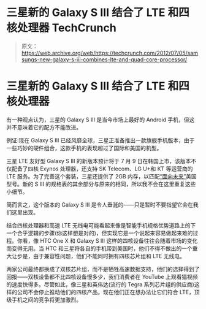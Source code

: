 # 三星新的 Galaxy S III 结合了 LTE 和四核处理器 TechCrunch

> 原文：<https://web.archive.org/web/https://techcrunch.com/2012/07/05/samsungs-new-galaxy-s-iii-combines-lte-and-quad-core-processor/>

# 三星新的 Galaxy S III 结合了 LTE 和四核处理器

有一种观点认为，三星的 Galaxy S III 是当今市场上最好的 Android 手机，但这并不意味着它的配方不能改进。

例证:现在 Galaxy S III 已经风靡全球，三星正准备推出一款旗舰手机版本，由于一些巧妙的硬件组合，这款手机的表现超过了国际和美国的机型。

三星 LTE 友好型 Galaxy S III 的新版本预计将于 7 月 9 日在韩国上市，该版本不仅配备了四核 Exynos 处理器，还支持 SK Telecom、LG U+和 KT 等运营商的 LTE 服务。为了完善这个套装，三星还提供了 2GB 内存，以匹配[“面向未来”](https://web.archive.org/web/20221006163422/http://www.intomobile.com/2012/06/28/samsungs-galaxy-s-iii-facing-delays-america-because-engineers-wanted-make-future-proof/)美国型号。新的 S III 的规格表的其余部分与原来的相同，所以我不会在这里重复这些小细节。

简而言之，这个版本的 Galaxy S III 是令人垂涎的——只是暂时不要指望它会在我们这里出现。

结合四核处理器和高速 LTE 无线电可能看起来像是智能手机规格优势道路上的下一个合乎逻辑的步骤(你这样想是对的)，但实现它是一个说起来容易做起来难的过程。你看，像 HTC One X 和 Galaxy S III 这样的四核设备往往会随着市场的变化而变得无用。当 HTC 和三星将各自的手机带到美国时，他们不得不做出的一个重大让步是，由于兼容性问题，他们不能同时拥有四核芯片组和 LTE 无线电。

两家公司最终都换成了双核芯片组，而不是牺牲高速数据支持，他们的选择得到了回报——双核设备都不比四核设备慢多少，我们消费者在 YouTube 上观看猫视频的速度快得多。尽管如此，像三星和英伟达(流行的 Tegra 系列芯片组的供应商)这样的公司不会停止推动他们的四核产品，现在他们正在想办法让它们符合 LTE，顶级手机之间的竞争将更加激烈。